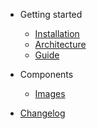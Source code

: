 - Getting started
  - [Installation](getting-started/installation.md)
  - [Architecture](getting-started/architecture.md)
  - [Guide](getting-started/guide.md)
- Components
  - [Images](components/image.md)

- [Changelog](changelog.md)